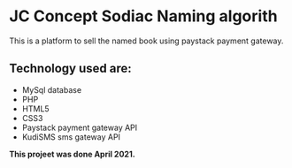# JC Concept Sodiac Naming algorith

This is a platform to sell the named book using paystack payment gateway.

## Technology used are:

- MySql database
- PHP
- HTML5
- CSS3
- Paystack payment gateway API
- KudiSMS sms gateway API

**This projeet was done April 2021.**
